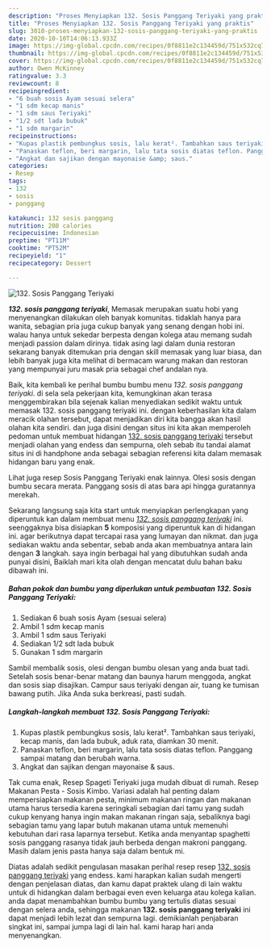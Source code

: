 ```yaml
---
description: "Proses Menyiapkan 132. Sosis Panggang Teriyaki yang praktis"
title: "Proses Menyiapkan 132. Sosis Panggang Teriyaki yang praktis"
slug: 3010-proses-menyiapkan-132-sosis-panggang-teriyaki-yang-praktis
date: 2020-10-10T14:06:13.933Z
image: https://img-global.cpcdn.com/recipes/0f8811e2c134459d/751x532cq70/132-sosis-panggang-teriyaki-foto-resep-utama.jpg
thumbnail: https://img-global.cpcdn.com/recipes/0f8811e2c134459d/751x532cq70/132-sosis-panggang-teriyaki-foto-resep-utama.jpg
cover: https://img-global.cpcdn.com/recipes/0f8811e2c134459d/751x532cq70/132-sosis-panggang-teriyaki-foto-resep-utama.jpg
author: Owen McKinney
ratingvalue: 3.3
reviewcount: 8
recipeingredient:
- "6 buah sosis Ayam sesuai selera"
- "1 sdm kecap manis"
- "1 sdm saus Teriyaki"
- "1/2 sdt lada bubuk"
- "1 sdm margarin"
recipeinstructions:
- "Kupas plastik pembungkus sosis, lalu kerat². Tambahkan saus teriyaki, kecap manis, dan lada bubuk, aduk rata, diamkan 30 menit."
- "Panaskan teflon, beri margarin, lalu tata sosis diatas teflon. Panggang sampai matang dan berubah warna."
- "Angkat dan sajikan dengan mayonaise &amp; saus."
categories:
- Resep
tags:
- 132
- sosis
- panggang

katakunci: 132 sosis panggang 
nutrition: 208 calories
recipecuisine: Indonesian
preptime: "PT11M"
cooktime: "PT52M"
recipeyield: "1"
recipecategory: Dessert

---
```



![132. Sosis Panggang Teriyaki](https://img-global.cpcdn.com/recipes/0f8811e2c134459d/751x532cq70/132-sosis-panggang-teriyaki-foto-resep-utama.jpg)

<b><i>132. sosis panggang teriyaki</i></b>, Memasak merupakan suatu hobi yang menyenangkan dilakukan oleh banyak komunitas. tidaklah hanya para wanita, sebagian pria juga cukup banyak yang senang dengan hobi ini. walau hanya untuk sekedar berpesta dengan kolega atau memang sudah menjadi passion dalam dirinya. tidak asing lagi dalam dunia restoran sekarang banyak ditemukan pria dengan skill memasak yang luar biasa, dan lebih banyak juga kita melihat di bermacam warung makan dan restoran yang mempunyai juru masak pria sebagai chef andalan nya.

Baik, kita kembali ke perihal bumbu bumbu menu <i>132. sosis panggang teriyaki</i>. di sela sela pekerjaan kita, kemungkinan akan terasa menggembirakan bila sejenak kalian menyediakan sedikit waktu untuk memasak 132. sosis panggang teriyaki ini. dengan keberhasilan kita dalam meracik olahan tersebut, dapat menjadikan diri kita bangga akan hasil olahan kita sendiri. dan juga disini dengan situs ini kita akan memperoleh pedoman untuk membuat hidangan <u>132. sosis panggang teriyaki</u> tersebut menjadi olahan yang endess dan sempurna, oleh sebab itu tandai alamat situs ini di handphone anda sebagai sebagian referensi kita dalam memasak hidangan baru yang enak.

Lihat juga resep Sosis Panggang Teriyaki enak lainnya. Olesi sosis dengan bumbu secara merata. Panggang sosis di atas bara api hingga guratannya merekah.


Sekarang langsung saja kita start untuk menyiapkan perlengkapan yang diperuntuk kan dalam membuat menu <u><i>132. sosis panggang teriyaki</i></u> ini. seenggaknya bisa disiapkan <b>5</b> komposisi yang diperuntuk kan di hidangan ini. agar berikutnya dapat tercapai rasa yang lumayan dan nikmat. dan juga sediakan waktu anda sebentar, sebab anda akan membuatnya antara lain dengan <b>3</b> langkah. saya ingin berbagai hal yang dibutuhkan sudah anda punyai disini, Baiklah mari kita olah dengan mencatat dulu bahan baku dibawah ini.

<!--inarticleads1-->

##### Bahan pokok dan bumbu yang diperlukan untuk pembuatan 132. Sosis Panggang Teriyaki:

1. Sediakan 6 buah sosis Ayam (sesuai selera)
1. Ambil 1 sdm kecap manis
1. Ambil 1 sdm saus Teriyaki
1. Sediakan 1/2 sdt lada bubuk
1. Gunakan 1 sdm margarin


Sambil membalik sosis, olesi dengan bumbu olesan yang anda buat tadi. Setelah sosis benar-benar matang dan baunya harum menggoda, angkat dan sosis siap disajikan. Campur saus teriyaki dengan air, tuang ke tumisan bawang putih. Jika Anda suka berkreasi, pasti sudah. 

<!--inarticleads2-->

##### Langkah-langkah membuat 132. Sosis Panggang Teriyaki:

1. Kupas plastik pembungkus sosis, lalu kerat². Tambahkan saus teriyaki, kecap manis, dan lada bubuk, aduk rata, diamkan 30 menit.
1. Panaskan teflon, beri margarin, lalu tata sosis diatas teflon. Panggang sampai matang dan berubah warna.
1. Angkat dan sajikan dengan mayonaise &amp; saus.


Tak cuma enak, Resep Spageti Teriyaki juga mudah dibuat di rumah. Resep Makanan Pesta - Sosis Kimbo. Variasi adalah hal penting dalam mempersiapkan makanan pesta, minimum makanan ringan dan makanan utama harus tersedia karena seringkali sebagian dari tamu yang sudah cukup kenyang hanya ingin makan makanan ringan saja, sebaliknya bagi sebagian tamu yang lapar butuh makanan utama untuk memenuhi kebutuhan dari rasa laparnya tersebut. Ketika anda menyantap spaghetti sosis panggang rasanya tidak jauh berbeda dengan makroni panggang. Masih dalam jenis pasta hanya saja dalam bentuk mi. 

Diatas adalah sedikit pengulasan masakan perihal resep resep <u>132. sosis panggang teriyaki</u> yang endess. kami harapkan kalian sudah mengerti dengan penjelasan diatas, dan kamu dapat praktek ulang di lain waktu untuk di hidangkan dalam berbagai even even keluarga atau kolega kalian. anda dapat menambahkan bumbu bumbu yang tertulis diatas sesuai dengan selera anda, sehingga makanan <b>132. sosis panggang teriyaki</b> ini dapat menjadi lebih lezat dan sempurna lagi. demikianlah penjabaran singkat ini, sampai jumpa lagi di lain hal. kami harap hari anda menyenangkan.
